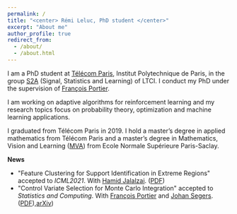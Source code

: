 ```yaml
---
permalink: /
title: "<center> Rémi Leluc, PhD student </center>"
excerpt: "About me"
author_profile: true
redirect_from: 
  - /about/
  - /about.html
---
```


I am a PhD student at [Télécom Paris](https://www.telecom-paris.fr/), Institut Polytechnique de Paris, in the group [S2A](http://www.tsi.telecom-paristech.fr/ssa/) (Signal, Statistics and Learning) of LTCI. I conduct my PhD under the supervision of [François Portier](https://sites.google.com/site/fportierwebpage/). 
  
I am working on adaptive algorithms for reinforcement learning and my research topics focus on probability theory, optimization and machine learning applications.
 
I graduated from Télécom Paris in 2019. I hold a master’s degree in applied mathematics from Télécom Paris and a master’s degree in Mathematics, Vision and Learning ([MVA](https://www.master-mva.com/)) from Ecole Normale Supérieure Paris-Saclay.

**News**
- "Feature Clustering for Support Identification in Extreme Regions" accepted to _ICML2021_. With [Hamid Jalalzai](http://hamid.jalalzai.fr/). ([PDF](https://arxiv.org/abs/2008.07365))
- "Control Variate Selection for Monte Carlo Integration" accepted to _Statistics and Computing_. With [François Portier](https://sites.google.com/site/fportierwebpage/) and [Johan Segers](https://perso.uclouvain.be/johan.segers/).([PDF](https://link.springer.com/article/10.1007/s11222-021-10011-z)),[arXiv](https://arxiv.org/abs/1906.10920))

